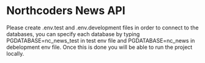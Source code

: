 # Northcoders News API

Please create .env.test and .env.development files in order to connect to the databases, you can specify each database by typing PGDATABASE=nc_news_test in test env file and PGDATABASE=nc_news in debelopment env file. Once this is done you will be able to run the project locally.